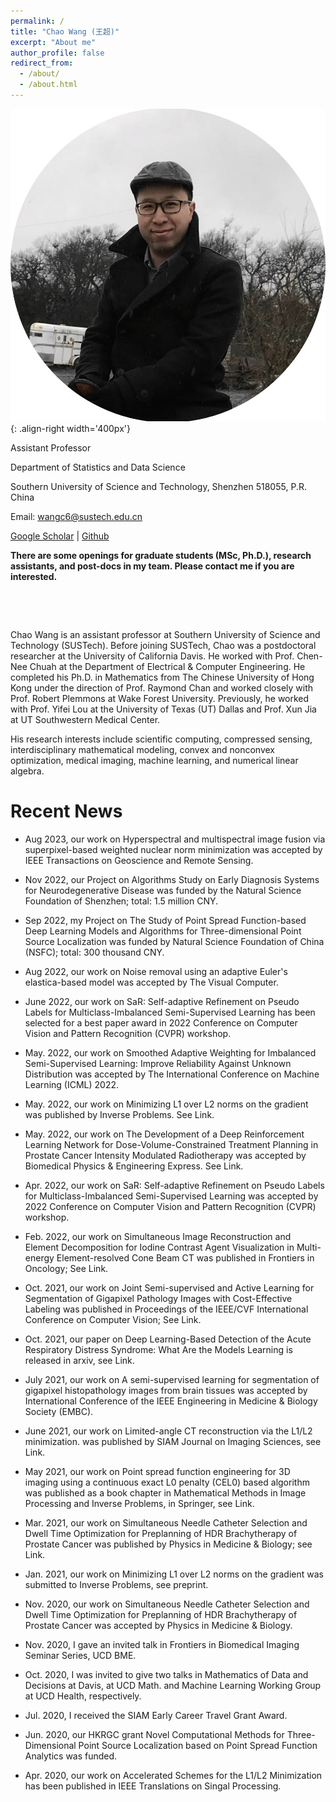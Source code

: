 ```yaml
---
permalink: /
title: "Chao Wang (王超)"
excerpt: "About me"
author_profile: false
redirect_from: 
  - /about/
  - /about.html
---
```


![profile](/images/profile.png){: .align-right width='400px'}


Assistant Professor

Department of Statistics and Data Science

Southern University of Science and Technology, Shenzhen 518055, P.R. China

Email: [wangc6@sustech.edu.cn](mailto:wangc6@sustech.edu.cn)

[Google Scholar](https://scholar.google.com/citations?user=PBchRWYAAAAJ&hl=en) | [Github](https://github.com/wangcmath)

**There are some openings for graduate students (MSc, Ph.D.), research assistants, and post-docs in my team. Please contact me if you are interested.**

&nbsp;

&nbsp;

Chao Wang is an assistant professor at Southern University of Science and Technology (SUSTech). Before joining SUSTech, Chao was a postdoctoral researcher at the University of California Davis.  He worked with Prof. Chen-Nee Chuah at the Department of Electrical & Computer Engineering. He completed his Ph.D. in Mathematics from The Chinese University of Hong Kong under the direction of Prof. Raymond Chan and worked closely with Prof. Robert Plemmons at Wake Forest University. Previously, he worked with Prof. Yifei Lou at the University of Texas (UT) Dallas and Prof. Xun Jia at UT Southwestern Medical Center.

His research interests include scientific computing, compressed sensing, interdisciplinary mathematical modeling, convex and nonconvex optimization, medical imaging, machine learning, and numerical linear algebra.

# Recent News

- Aug 2023, our work  on Hyperspectral and multispectral image fusion via superpixel-based weighted nuclear norm minimization was accepted by IEEE Transactions on Geoscience and Remote Sensing. 

- Nov 2022, our Project on Algorithms Study on Early Diagnosis Systems for  Neurodegenerative Disease was funded by the Natural Science Foundation of Shenzhen; total: 1.5 million CNY.

- Sep 2022, my Project on The Study of Point Spread Function-based Deep Learning Models and Algorithms for Three-dimensional Point Source Localization was funded by Natural Science Foundation of China (NSFC); total: 300 thousand CNY.

- Aug 2022, our work on Noise removal using an adaptive Euler's elastica-based model was accepted by The Visual Computer.

- June 2022, our work on SaR: Self-adaptive Refinement on Pseudo Labels for Multiclass-Imbalanced Semi-Supervised Learning has been selected for a best paper award in 2022 Conference on Computer Vision and Pattern Recognition (CVPR) workshop. 

- May. 2022, our work on Smoothed Adaptive Weighting for Imbalanced Semi-Supervised Learning: Improve Reliability Against Unknown Distribution was accepted by The International Conference on Machine Learning (ICML) 2022.  

- May. 2022, our work on Minimizing L1 over L2 norms on the gradient was published by Inverse Problems. See Link.

- May. 2022, our work on The Development of a Deep Reinforcement Learning Network for Dose-Volume-Constrained Treatment Planning in Prostate Cancer Intensity Modulated Radiotherapy was accepted by Biomedical Physics & Engineering Express. See Link. 

- Apr. 2022, our work on SaR: Self-adaptive Refinement on Pseudo Labels for Multiclass-Imbalanced Semi-Supervised Learning was accepted by 2022 Conference on Computer Vision and Pattern Recognition (CVPR) workshop. 

- Feb. 2022, our work on Simultaneous Image Reconstruction and Element Decomposition for Iodine Contrast Agent Visualization in Multi-energy Element-resolved Cone Beam CT was published in  Frontiers in Oncology; See Link.

- Oct. 2021, our work on Joint Semi-supervised and Active Learning for Segmentation of Gigapixel Pathology Images with Cost-Effective Labeling was published in Proceedings of the IEEE/CVF International Conference on Computer Vision;  See Link. 

- Oct. 2021, our paper on Deep Learning-Based Detection of the Acute Respiratory Distress Syndrome: What Are the Models Learning is released in arxiv, see Link.

- July 2021, our work on A semi-supervised learning for segmentation of gigapixel histopathology images from brain tissues was accepted by International Conference of the IEEE Engineering in Medicine & Biology Society (EMBC). 

- June 2021, our work on Limited-angle CT reconstruction via the L1/L2 minimization. was published by SIAM Journal on Imaging Sciences,  see Link.

- May 2021, our work on Point spread function engineering for 3D imaging using a continuous exact L0 penalty (CEL0) based algorithm was published as a book chapter in Mathematical Methods in Image Processing and Inverse Problems, in Springer,  see Link.

- Mar. 2021, our work on Simultaneous Needle Catheter Selection and Dwell Time Optimization for Preplanning of HDR Brachytherapy of Prostate Cancer was published by Physics in Medicine & Biology;  see Link.

- Jan. 2021, our work on Minimizing L1 over L2 norms on the gradient was submitted to Inverse Problems, see preprint. 

- Nov. 2020, our work on Simultaneous Needle Catheter Selection and Dwell Time Optimization for Preplanning of HDR Brachytherapy of Prostate Cancer was accepted by Physics in Medicine & Biology.

- Nov. 2020, I gave an invited talk in Frontiers in Biomedical Imaging Seminar Series, UCD BME. 

- Oct. 2020, I was invited to give two talks in Mathematics of Data and Decisions at Davis, at UCD Math. and Machine Learning Working Group at UCD Health, respectively. 

- Jul. 2020, I received the SIAM Early Career Travel Grant Award. 

- Jun. 2020, our HKRGC grant Novel Computational Methods for Three-Dimensional Point Source Localization based on Point Spread Function Analytics was funded. 

- Apr. 2020, our work on Accelerated Schemes for the L1/L2 Minimization has been published in IEEE Translations on Singal Processing.

&nbsp;

&nbsp;

&nbsp;
